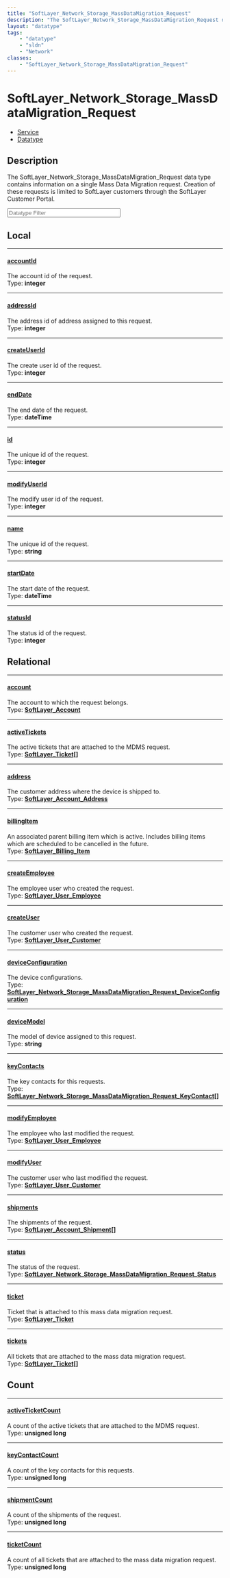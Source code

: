 ```yaml
---
title: "SoftLayer_Network_Storage_MassDataMigration_Request"
description: "The SoftLayer_Network_Storage_MassDataMigration_Request data type contains information on a single Mass Data Migration r... "
layout: "datatype"
tags:
    - "datatype"
    - "sldn"
    - "Network"
classes:
    - "SoftLayer_Network_Storage_MassDataMigration_Request"
---
```


# SoftLayer_Network_Storage_MassDataMigration_Request
<div id='service-datatype'>
    <ul id='sldn-reference-tabs'>
    <li id='service'> <a href='/reference/services/SoftLayer_Network_Storage_MassDataMigration_Request' >Service</a></li>    <li id='datatype'> <a href='/reference/datatypes/SoftLayer_Network_Storage_MassDataMigration_Request' >Datatype</a></li>
    </ul>
</div>

## Description 


The SoftLayer_Network_Storage_MassDataMigration_Request data type contains information on a single Mass Data Migration request. Creation of these requests is limited to SoftLayer customers through the SoftLayer Customer Portal. 





<!-- Filer BEGIN -->
<div class="view-filters">
        <div class="clearfix">
            <div class="search-input-box">
                <input placeholder="Datatype Filter" onkeyup="titleSearch(inputId='prop-input', divId='properties', elementClass='prop-row')" 
                    type="text" id="prop-input" value="" size="30" maxlength="128" class="form-text">
            </div>
        </div>
</div>
<!-- Filer END -->

<div id="properties" class="content">
<div id="localProperties" class="prop-content" >

## Local
<div class="prop-row">

-----
[accountId]: #accountid
#### [accountId]
The account id of the request.  
<span class="type-label">Type: </span>**integer**  



</div>
<div class="prop-row">

-----
[addressId]: #addressid
#### [addressId]
The address id of address assigned to this request.  
<span class="type-label">Type: </span>**integer**  



</div>
<div class="prop-row">

-----
[createUserId]: #createuserid
#### [createUserId]
The create user id of the request.  
<span class="type-label">Type: </span>**integer**  



</div>
<div class="prop-row">

-----
[endDate]: #enddate
#### [endDate]
The end date of the request.  
<span class="type-label">Type: </span>**dateTime**  



</div>
<div class="prop-row">

-----
[id]: #id
#### [id]
The unique id of the request.  
<span class="type-label">Type: </span>**integer**  



</div>
<div class="prop-row">

-----
[modifyUserId]: #modifyuserid
#### [modifyUserId]
The modify user id of the request.  
<span class="type-label">Type: </span>**integer**  



</div>
<div class="prop-row">

-----
[name]: #name
#### [name]
The unique id of the request.  
<span class="type-label">Type: </span>**string**  



</div>
<div class="prop-row">

-----
[startDate]: #startdate
#### [startDate]
The start date of the request.  
<span class="type-label">Type: </span>**dateTime**  



</div>
<div class="prop-row">

-----
[statusId]: #statusid
#### [statusId]
The status id of the request.  
<span class="type-label">Type: </span>**integer**  



</div>
</div>
<!-- LOCAL PROPERTY END -->

<div id="relationalProperties"  class="prop-content" >

## Relational
<div class="prop-row">

-----
[account]: #account
#### [account]
The account to which the request belongs.  
<span class="type-label">Type: </span>**<a href='/reference/datatypes/SoftLayer_Account'>SoftLayer_Account </a>**  



</div>
<div class="prop-row">

-----
[activeTickets]: #activetickets
#### [activeTickets]
The active tickets that are attached to the MDMS request.  
<span class="type-label">Type: </span>**<a href='/reference/datatypes/SoftLayer_Ticket'>SoftLayer_Ticket[] </a>**  



</div>
<div class="prop-row">

-----
[address]: #address
#### [address]
The customer address where the device is shipped to.  
<span class="type-label">Type: </span>**<a href='/reference/datatypes/SoftLayer_Account_Address'>SoftLayer_Account_Address </a>**  



</div>
<div class="prop-row">

-----
[billingItem]: #billingitem
#### [billingItem]
An associated parent billing item which is active. Includes billing items which are scheduled to be cancelled in the future.  
<span class="type-label">Type: </span>**<a href='/reference/datatypes/SoftLayer_Billing_Item'>SoftLayer_Billing_Item </a>**  



</div>
<div class="prop-row">

-----
[createEmployee]: #createemployee
#### [createEmployee]
The employee user who created the request.  
<span class="type-label">Type: </span>**<a href='/reference/datatypes/SoftLayer_User_Employee'>SoftLayer_User_Employee </a>**  



</div>
<div class="prop-row">

-----
[createUser]: #createuser
#### [createUser]
The customer user who created the request.  
<span class="type-label">Type: </span>**<a href='/reference/datatypes/SoftLayer_User_Customer'>SoftLayer_User_Customer </a>**  



</div>
<div class="prop-row">

-----
[deviceConfiguration]: #deviceconfiguration
#### [deviceConfiguration]
The device configurations.  
<span class="type-label">Type: </span>**<a href='/reference/datatypes/SoftLayer_Network_Storage_MassDataMigration_Request_DeviceConfiguration'>SoftLayer_Network_Storage_MassDataMigration_Request_DeviceConfiguration </a>**  



</div>
<div class="prop-row">

-----
[deviceModel]: #devicemodel
#### [deviceModel]
The model of device assigned to this request.  
<span class="type-label">Type: </span>**string**  



</div>
<div class="prop-row">

-----
[keyContacts]: #keycontacts
#### [keyContacts]
The key contacts for this requests.  
<span class="type-label">Type: </span>**<a href='/reference/datatypes/SoftLayer_Network_Storage_MassDataMigration_Request_KeyContact'>SoftLayer_Network_Storage_MassDataMigration_Request_KeyContact[] </a>**  



</div>
<div class="prop-row">

-----
[modifyEmployee]: #modifyemployee
#### [modifyEmployee]
The employee who last modified the request.  
<span class="type-label">Type: </span>**<a href='/reference/datatypes/SoftLayer_User_Employee'>SoftLayer_User_Employee </a>**  



</div>
<div class="prop-row">

-----
[modifyUser]: #modifyuser
#### [modifyUser]
The customer user who last modified the request.  
<span class="type-label">Type: </span>**<a href='/reference/datatypes/SoftLayer_User_Customer'>SoftLayer_User_Customer </a>**  



</div>
<div class="prop-row">

-----
[shipments]: #shipments
#### [shipments]
The shipments of the request.  
<span class="type-label">Type: </span>**<a href='/reference/datatypes/SoftLayer_Account_Shipment'>SoftLayer_Account_Shipment[] </a>**  



</div>
<div class="prop-row">

-----
[status]: #status
#### [status]
The status of the request.  
<span class="type-label">Type: </span>**<a href='/reference/datatypes/SoftLayer_Network_Storage_MassDataMigration_Request_Status'>SoftLayer_Network_Storage_MassDataMigration_Request_Status </a>**  



</div>
<div class="prop-row">

-----
[ticket]: #ticket
#### [ticket]
Ticket that is attached to this mass data migration request.  
<span class="type-label">Type: </span>**<a href='/reference/datatypes/SoftLayer_Ticket'>SoftLayer_Ticket </a>**  



</div>
<div class="prop-row">

-----
[tickets]: #tickets
#### [tickets]
All tickets that are attached to the mass data migration request.  
<span class="type-label">Type: </span>**<a href='/reference/datatypes/SoftLayer_Ticket'>SoftLayer_Ticket[] </a>**  



</div>

## Count
<div class="prop-row">

-----
[activeTicketCount]: #activeticketcount
#### [activeTicketCount]
A count of the active tickets that are attached to the MDMS request.   
<span class="type-label">Type: </span>**unsigned long**  



</div>
<div class="prop-row">

-----
[keyContactCount]: #keycontactcount
#### [keyContactCount]
A count of the key contacts for this requests.   
<span class="type-label">Type: </span>**unsigned long**  



</div>
<div class="prop-row">

-----
[shipmentCount]: #shipmentcount
#### [shipmentCount]
A count of the shipments of the request.   
<span class="type-label">Type: </span>**unsigned long**  



</div>
<div class="prop-row">

-----
[ticketCount]: #ticketcount
#### [ticketCount]
A count of all tickets that are attached to the mass data migration request.   
<span class="type-label">Type: </span>**unsigned long**  



</div>
</div>


